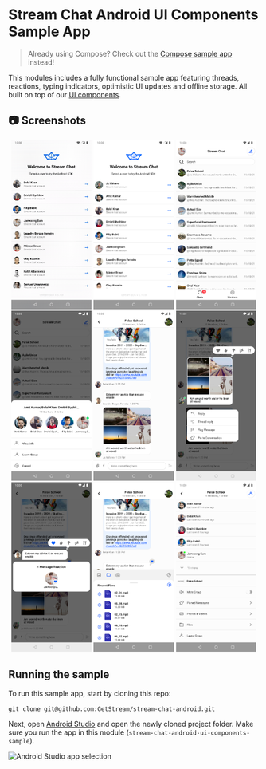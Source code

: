 # Stream Chat Android UI Components Sample App

> Already using Compose? Check out the [Compose sample app](../stream-chat-android-compose-sample) instead!

This modules includes a fully functional sample app featuring threads, reactions, typing indicators, optimistic UI updates and offline storage. All built on top of our [UI components](../stream-chat-android-ui-components).

## 📷 Screenshots

<p align="center">
  <img alt="Video preview" src="../docs/sample-video.gif" alt="drawing" width="32%" />
  <img alt="User login" src="../docs/sample-user-login.png" alt="drawing" width="32%" />
  <img alt="Channels" src="../docs/sample-channels.png" alt="drawing" width="32%" />
  <img alt="Channel actions" src="../docs/sample-channel-actions.png" alt="drawing" width="32%" />
  <img alt="Messages" src="../docs/sample-messages.png" alt="drawing" width="32%" />
  <img alt="Message options" src="../docs/sample-message-options.png" alt="drawing" width="32%" />
  <img alt="Reaction options" src="../docs/sample-reaction-options.png" alt="drawing" width="32%" />
  <img alt="Attachments picker" src="../docs/sample-attachments-picker.png" alt="drawing" width="32%" />
  <img alt="Channel details" src="../docs/sample-channel-details.png" alt="drawing" width="32%" />
</p>

## Running the sample

To run this sample app, start by cloning this repo:

```shell
git clone git@github.com:GetStream/stream-chat-android.git
```

Next, open [Android Studio](https://developer.android.com/studio) and open the newly cloned project folder. Make sure you run the app in this module (`stream-chat-android-ui-components-sample`).

![Android Studio app selection](../docs/android-studio-app-selection-ui-sample.png)